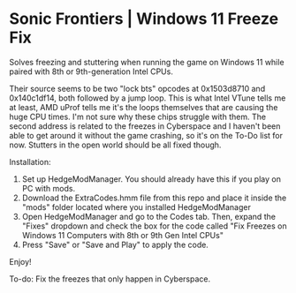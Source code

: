 # Sonic Frontiers | Windows 11 Freeze Fix
Solves freezing and stuttering when running the game on Windows 11 while paired with 8th or 9th-generation Intel CPUs.

Their source seems to be two "lock bts" opcodes at 0x1503d8710 and 0x140c1df14, both followed by a jump loop. This is what Intel VTune tells me at least, AMD uProf tells me it's the loops themselves that are causing the huge CPU times. I'm not sure why these chips struggle with them. The second address is related to the freezes in Cyberspace and I haven't been able to get around it without the game crashing, so it's on the To-Do list for now. Stutters in the open world should be all fixed though.

Installation:

1. Set up HedgeModManager. You should already have this if you play on PC with mods.
2. Download the ExtraCodes.hmm file from this repo and place it inside the  "mods" folder located where you installed HedgeModManager
3. Open HedgeModManager and go to the Codes tab. Then, expand the "Fixes" dropdown and check the box for the code called "Fix Freezes on Windows 11 Computers with 8th or 9th Gen Intel CPUs"
4. Press "Save" or "Save and Play" to apply the code.

Enjoy!

To-do:
Fix the freezes that only happen in Cyberspace.

